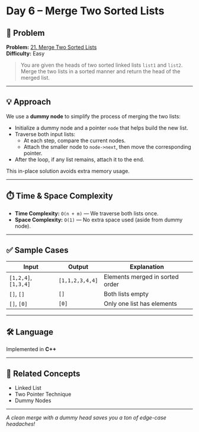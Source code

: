 # Day 6 – Merge Two Sorted Lists

## 🧩 Problem

**Problem:** [21. Merge Two Sorted Lists](https://leetcode.com/problems/merge-two-sorted-lists/)  
**Difficulty:** Easy

> You are given the heads of two sorted linked lists `list1` and `list2`. Merge the two lists in a sorted manner and return the head of the merged list.

---

## 💡 Approach

We use a **dummy node** to simplify the process of merging the two lists:

- Initialize a dummy node and a pointer `node` that helps build the new list.
- Traverse both input lists:
  - At each step, compare the current nodes.
  - Attach the smaller node to `node->next`, then move the corresponding pointer.
- After the loop, if any list remains, attach it to the end.

This in-place solution avoids extra memory usage.

---

## ⏱️ Time & Space Complexity

- **Time Complexity:** `O(n + m)` — We traverse both lists once.
- **Space Complexity:** `O(1)` — No extra space used (aside from dummy node).

---

## ✅ Sample Cases

| Input                  | Output         | Explanation                      |
|------------------------|----------------|----------------------------------|
| `[1,2,4]`, `[1,3,4]`   | `[1,1,2,3,4,4]`| Elements merged in sorted order |
| `[]`, `[]`             | `[]`           | Both lists empty                 |
| `[]`, `[0]`            | `[0]`          | Only one list has elements       |

---

## 🛠️ Language

Implemented in **C++**

---

## 🔗 Related Concepts

- Linked List
- Two Pointer Technique
- Dummy Nodes

---

_A clean merge with a dummy head saves you a ton of edge-case headaches!_
